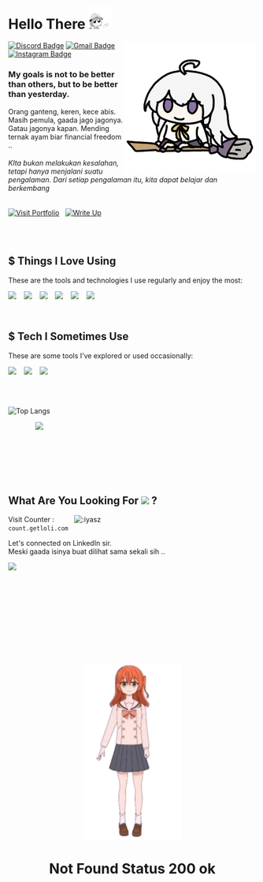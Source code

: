 

<h1>
  Hello There  <img src="hello.gif" width="50px" >
</h1>

<img align='right' src='elaina.gif' width='270' >

[![Discord Badge](https://img.shields.io/badge/yaszavellia-7289DA?style=flat-square&logo=discord&logoColor=white)](https://discord.com/users/756525113163382845)
[![Gmail Badge](https://img.shields.io/badge/-muhammad.ilyaasa@gmail.com-c14438?style=flat-square&logo=Gmail&logoColor=white&link=mailto:muhammad.ilyaasa@gmail.com)](mailto:muhammad.ilyaasa@gmail.com)
[![Instagram Badge](https://img.shields.io/badge/-yaszavellia-purple?style=flat-square&labelColor=purple&logo=instagram&logoColor=white&link=https://www.instagram.com/yaszavellia/)](https://www.instagram.com/yaszavellia/)

<h3>My goals is not to be better than others, but to be better than yesterday.</h3>

Orang ganteng, keren, kece abis. Masih pemula, gaada jago jagonya. Gatau jagonya kapan. Mending ternak ayam biar financial freedom ..

<h6>KIta bukan melakukan kesalahan, tetapi hanya menjalani suatu pengalaman. Dari setiap pengalaman itu, kita dapat belajar dan berkembang</h6>

[![Visit Portfolio](https://img.shields.io/badge/Visit%20Portfolio-20B2AA?style=for-the-badge)](https://iyasz.github.io/portfolio) &nbsp; [![Write Up](https://img.shields.io/badge/WriteーUp-EAEAEA?style=for-the-badge)](https://google.com)

<br>
<br>

## $ Things I Love Using
These are the tools and technologies I use regularly and enjoy the most: <br/>

<img src="https://psbadge.netlify.app/b/laravel.png" width="150px"/> &nbsp;&nbsp; <img src="https://psbadge.netlify.app/b/go.png" width="150px" /> &nbsp;&nbsp; <img src="https://psbadge.netlify.app/b/vue.png" width="150px"/> &nbsp;&nbsp; <img src="https://psbadge.netlify.app/b/bun.png" width="150px"/> &nbsp;&nbsp; <img src="https://psbadge.netlify.app/b/postgre.png" width="150px"/> &nbsp;&nbsp; <img src="https://psbadge.netlify.app/b/redis.png" width="150px"/>

<br>

##  $ Tech I Sometimes Use
These are some tools I’ve explored or used occasionally: <br/>

<img src="https://psbadge.netlify.app/b/typescript.png" width="150px"/> &nbsp;&nbsp; <img src="https://psbadge.netlify.app/b/ror.png" width="150px" /> &nbsp;&nbsp; <img src="https://psbadge.netlify.app/b/mongo.png" width="150px"/>


<br>
<br>

![Top Langs](https://github-readme-stats.vercel.app/api/top-langs/?username=iyasz&hide_progress=true&hide=html,css,SCSS,hack,stylus,blade,ejs,java)

&nbsp;&nbsp;&nbsp;&nbsp;&nbsp;&nbsp;&nbsp;&nbsp;&nbsp;&nbsp;&nbsp;&nbsp;&nbsp; <img src="https://media.tenor.com/r55dg3T_VJEAAAAi/goofy-cat-cat-meme.gif" width="290" /> 

<br/>
<br/>


<br/>
<br/>
<br/>




## What Are You Looking For <img src="https://media.tenor.com/19B3eSbZ7CkAAAAi/verycat-cat-eating-chips.gif" width="30" /> ? 

<div>
  <img src="https://count.getloli.com/@:iyasz?theme=miku&padding=5" alt=":iyasz" align="right" width="370" />
</div>

Visit Counter : `count.getloli.com`

<p>Let's connected on LinkedIn sir. <br/> Meski gaada isinya buat dilihat sama sekali sih ..</p>


<a href="https://www.linkedin.com/in/muhammad-ilyasa-465284246/">
  <img src="https://img.shields.io/badge/Connect now-blue?style=for-the-badge&logo=linkedin" />
</a>




<br/>
<br/>
<br/>
<br/>
<br/>
<br/>
<br/>
<br/>
<br/>
<br/>
<br/>
<br/>


<div align='center'>
   <img src='kitakita.gif' width='200px' >
   <h1>Not Found Status 200 ok</h1>
</div>

